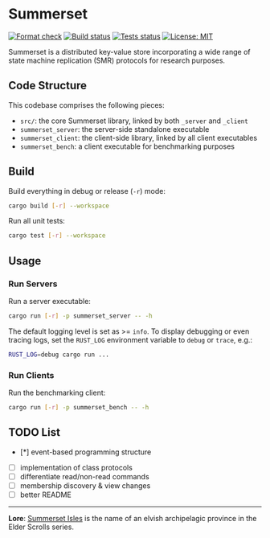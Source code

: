 # Summerset

[![Format check](https://github.com/josehu07/summerset/actions/workflows/format.yml/badge.svg)](https://github.com/josehu07/summerset/actions?query=josehu07%3Aformat)
[![Build status](https://github.com/josehu07/summerset/actions/workflows/build.yml/badge.svg)](https://github.com/josehu07/summerset/actions?query=josehu07%3Abuild)
[![Tests status](https://github.com/josehu07/summerset/actions/workflows/tests.yml/badge.svg)](https://github.com/josehu07/summerset/actions?query=josehu07%3Atests)
[![License: MIT](https://img.shields.io/badge/License-MIT-blue.svg)](https://opensource.org/licenses/MIT)

Summerset is a distributed key-value store incorporating a wide range of state machine replication (SMR) protocols for research purposes.

## Code Structure

This codebase comprises the following pieces:

* `src/`: the core Summerset library, linked by both `_server` and `_client`
* `summerset_server`: the server-side standalone executable
* `summerset_client`: the client-side library, linked by all client executables
* `summerset_bench`: a client executable for benchmarking purposes

## Build

Build everything in debug or release (`-r`) mode:

```bash
cargo build [-r] --workspace
```

Run all unit tests:

```bash
cargo test [-r] --workspace
```

## Usage

### Run Servers

Run a server executable:

```bash
cargo run [-r] -p summerset_server -- -h
```

The default logging level is set as >= `info`. To display debugging or even tracing logs, set the `RUST_LOG` environment variable to `debug` or `trace`, e.g.:

```bash
RUST_LOG=debug cargo run ...
```

### Run Clients

Run the benchmarking client:

```bash
cargo run [-r] -p summerset_bench -- -h
```

## TODO List

* [*] event-based programming structure
* [ ] implementation of class protocols
* [ ] differentiate read/non-read commands
* [ ] membership discovery & view changes
* [ ] better README

---

**Lore**: [Summerset Isles](https://en.uesp.net/wiki/Online:Summerset) is the name of an elvish archipelagic province in the Elder Scrolls series.
